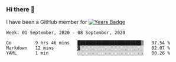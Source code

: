 ### Hi there 👋
I have been a GitHub member for [![Years Badge](https://badges.pufler.dev/years/howardlau1999)](https://badges.pufler.dev)
<!--
**howardlau1999/howardlau1999** is a ✨ _special_ ✨ repository because its `README.md` (this file) appears on your GitHub profile.

Here are some ideas to get you started:

- 🔭 I’m currently working on ...
- 🌱 I’m currently learning ...
- 👯 I’m looking to collaborate on ...
- 🤔 I’m looking for help with ...
- 💬 Ask me about ...
- 📫 How to reach me: ...
- 😄 Pronouns: ...
- ⚡ Fun fact: ...
-->
<!--START_SECTION:waka-->
```text
Week: 01 September, 2020 - 08 September, 2020

Go         9 hrs 46 mins   ████████████████████████▒   97.54 % 
Markdown   12 mins         ▓░░░░░░░░░░░░░░░░░░░░░░░░   02.07 % 
YAML       1 min           ░░░░░░░░░░░░░░░░░░░░░░░░░   00.26 % 
```
<!--END_SECTION:waka-->
